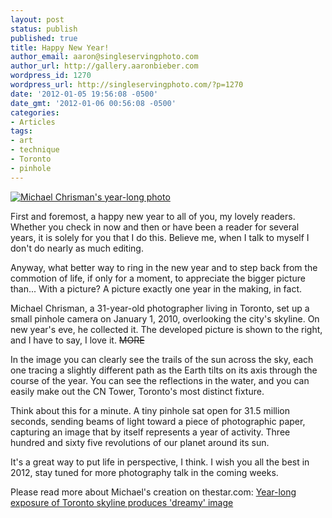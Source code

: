 ```yaml
---
layout: post
status: publish
published: true
title: Happy New Year!
author_email: aaron@singleservingphoto.com
author_url: http://gallery.aaronbieber.com
wordpress_id: 1270
wordpress_url: http://singleservingphoto.com/?p=1270
date: '2012-01-05 19:56:08 -0500'
date_gmt: '2012-01-06 00:56:08 -0500'
categories:
- Articles
tags:
- art
- technique
- Toronto
- pinhole
---
```

[![](/wp-content/uploads/2012/01/705b87dd4321b6babfd4bb4febeb-300x181.png
"Michael Chrisman's year-long photo")](/wp-content/uploads/2012/01/705b87dd4321b6babfd4bb4febeb.jpeg)

First and foremost, a happy new year to all of you, my lovely readers.
Whether you check in now and then or have been a reader for several
years, it is solely for you that I do this. Believe me, when I talk to
myself I don't do nearly as much editing.

Anyway, what better way to ring in the new year and to step back from
the commotion of life, if only for a moment, to appreciate the bigger
picture than... With a picture? A picture exactly one year in the
making, in fact.

Michael Chrisman, a 31-year-old photographer living in Toronto, set up a
small pinhole camera on January 1, 2010, overlooking the city's skyline.
On new year's eve, he collected it. The developed picture is shown to
the right, and I have to say, I love it. ~~MORE~~

In the image you can clearly see the trails of the sun across the sky,
each one tracing a slightly different path as the Earth tilts on its
axis through the course of the year. You can see the reflections in the
water, and you can easily make out the CN Tower, Toronto's most distinct
fixture.

Think about this for a minute. A tiny pinhole sat open for 31.5 million
seconds, sending beams of light toward a piece of photographic paper,
capturing an image that by itself represents a year of activity. Three
hundred and sixty five revolutions of our planet around its sun.

It's a great way to put life in perspective, I think. I wish you all the
best in 2012, stay tuned for more photography talk in the coming weeks.

Please read more about Michael's creation on thestar.com: [Year-long
exposure of Toronto skyline produces 'dreamy'
image](http://www.thestar.com/news/article/1109339--photographer-michael-chrisman-s-year-long-exposure-of-toronto-s-skyline-produces-dreamy-image-of-city)
